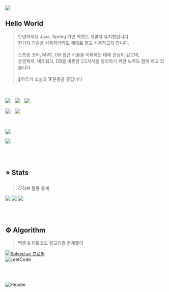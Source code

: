 <img src="https://capsule-render.vercel.app/api?type=waving&height=180&text=Hi%20there%20👋&fontAlign=25&fontAlignY=40&color=gradient&animation=fadeIn"/>

## Hello World

> 안녕하세요 Java, Spring 기반 백엔드 개발자 유지형입니다.<br>한가지 기술을 사용하더라도 제대로 알고 사용하고자 합니다.<br><br>스프링 코어, MVC, DB 접근 기술을 이해하는 데에 관심이 깊으며,<br>운영체제, 네트워크, DB를 비롯한 CS지식을 정리하기 위한 노력도 함께 하고 있습니다.<br><br>📗하루키 소설과 🏋운동을 즐깁니다

<br>



<img src="https://img.shields.io/badge/Java-595959?style=for-the-badge&logo=java" />&emsp;<img src="https://img.shields.io/badge/SpringBoot-595959?style=for-the-badge&logo=springboot" />&emsp;<img src="https://img.shields.io/badge/Spring%20Data%20JPA-595959?style=for-the-badge&logo=springdatajpa" />

<img src="https://img.shields.io/badge/MySQL-595959?style=for-the-badge&logo=mysql" />&emsp;<img src="https://img.shields.io/badge/Git-595959?style=for-the-badge&logo=git">

<br>

<a href="mailTo:ugh1118@gmail.com" target="_blank"><img src="https://img.shields.io/badge/Gmail-595959?style=for-the-badge&logo=gmail" /></a>

<img src="https://hits.seeyoufarm.com/api/count/incr/badge.svg?url=https%3A%2F%2Fgithub.com%2FHJ-Rich%2Fhit-counter&count_bg=%2379C83D&title_bg=%23555555&icon=&icon_color=%23E7E7E7&title=visitors&edge_flat=false"/>

<br><br>

## ⭐️ Stats

> 깃허브 활동 통계

<img src="https://github-readme-stats.vercel.app/api/top-langs/?username=justintime1118&layout=compact&langs_count=4&theme=vue-dark&&hide=python">
<img src="https://github-readme-stats.vercel.app/api?username=justintime1118&theme=vue-dark&show_icons=true&count_private=true">
<img src="https://github-readme-streak-stats.herokuapp.com/?user=justintime1118&theme=dark">

<br><br>

## ⚙️ Algorithm

> 백준 & 리트코드 알고리즘 문제풀이

[![Solved.ac
프로필](http://mazassumnida.wtf/api/v2/generate_badge?boj=yjh1118)](https://solved.ac/yjh1118)
<br>
![LeetCode](https://leetcard.jacoblin.cool/justintime1118?theme=dark&site=un&hide=ranking&ext=heatmap)

<br><br>

![Header](https://capsule-render.vercel.app/api?type=waving&height=180&text=Bye%20👋&fontAlign=82&fontAlignY=75&color=gradient&section=footer&animation=fadeIn)

<br><br>
